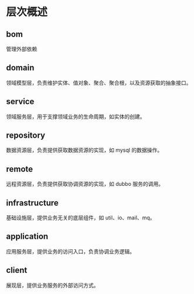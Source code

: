 # 层次概述

## bom
管理外部依赖

## domain
领域模型层，负责维护实体、值对象、聚合、聚合根，以及资源获取的抽象接口。

## service
领域服务层，用于支撑领域业务的生命周期，如实体的创建。

## repository
数据资源层，负责提供获取数据资源的实现，如 mysql 的数据操作。

## remote
远程资源层，负责提供获取协调资源的实现，如 dubbo 服务的调用。

## infrastructure
基础设施层，提供业务无关的底层组件，如 util、io、mail、mq。

## application
应用服务层，提供业务的访问入口，负责协调业务逻辑。

## client
展现层，提供业务服务的外部访问方式。